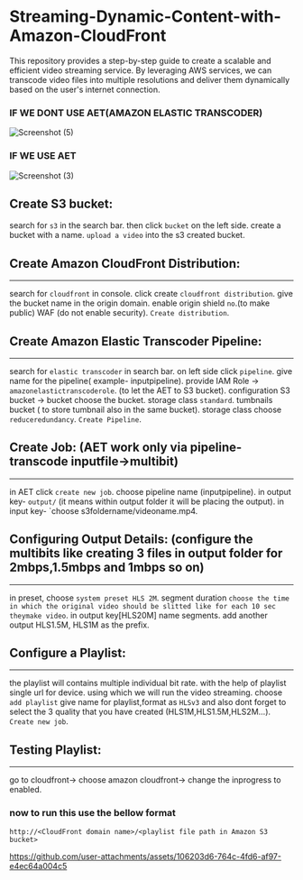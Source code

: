 
# Streaming-Dynamic-Content-with-Amazon-CloudFront

This repository provides a step-by-step guide to create a scalable and efficient video streaming service. By leveraging AWS services, we can transcode video files into multiple resolutions and deliver them dynamically based on the user's internet connection.

### IF WE DONT USE AET(AMAZON ELASTIC TRANSCODER)
![Screenshot (5)](https://github.com/user-attachments/assets/43b2d96e-60c3-4984-bb83-9b28261cfce7)

### IF WE USE AET
![Screenshot (3)](https://github.com/user-attachments/assets/0ecf1fba-aa41-42f7-9758-976b0430db96)

## Create S3 bucket:
search for `s3` in the search bar.
then click `bucket` on the left side.
create a bucket with a name.
`upload a video` into the s3 created bucket.

## Create Amazon CloudFront Distribution:
-------------
search for `cloudfront` in console.
click create `cloudfront distribution`.
give the bucket name in the origin domain.
enable origin shield `no`.(to make public)
WAF (do not enable security).
`Create distribution`.

## Create Amazon Elastic Transcoder Pipeline:
--------------
search for `elastic transcoder` in search bar.
on left side click `pipeline`.
give name for the pipeline( example- inputpipeline).
provide IAM Role -> `amazonelastictranscoderole`. (to let the AET to S3 bucket).
configuration  S3 bucket ->
  bucket choose the bucket.
  storage class `standard`.
tumbnails bucket ( to store tumbnail also in the same bucket).
  storage class choose `reduceredundancy`.
`Create Pipeline`.

## Create Job: (AET work only via pipeline- transcode inputfile->multibit)
-------------------
in AET click `create new job`.
choose pipeline name (inputpipeline).
in output key- `output/` (it means within output folder it will be placing the output).
in input key- `choose s3foldername/videoname.mp4.

## Configuring Output Details: (configure the multibits like creating 3 files in output folder for 2mbps,1.5mbps and 1mbps so on)
------------------
in preset, choose `system preset HLS 2M`.
segment duration `choose the time in which the original video should be slitted like for each 10 sec theymake video`.
in output key[HLS20M] name segments.
add another output HLS1.5M, HLS1M as the prefix.

## Configure a Playlist:
------------------
the playlist will contains multiple individual bit rate. with the help of playlist single url for device. using which we will run the video streaming.
choose `add playlist` give name for playlist,format as `HLSv3` and also dont forget to select the 3 quality that you have created (HLS1M,HLS1.5M,HLS2M...).
`Create new job`.

## Testing Playlist:
-----------------
go to cloudfront-> choose amazon cloudfront-> change the inprogress to enabled.

### now to run this use the bellow format
`http://<CloudFront domain name>/<playlist file path in Amazon S3 bucket>`



https://github.com/user-attachments/assets/106203d6-764c-4fd6-af97-e4ec64a004c5


  


